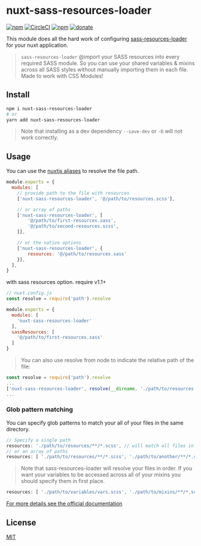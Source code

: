 # nuxt-sass-resources-loader

[![npm](https://img.shields.io/npm/v/nuxt-sass-resources-loader.svg)](https://www.npmjs.com/package/nuxt-sass-resources-loader)
[![CircleCI](https://img.shields.io/circleci/project/github/anteriovieira/nuxt-sass-resources-loader.svg?style=flat-square)](https://circleci.com/gh/anteriovieira/nuxt-sass-resources-loader)
[![npm](https://img.shields.io/npm/dt/nuxt-sass-resources-loader.svg?style=flat-square)](https://npmjs.com/package/nuxt-sass-resources-loader)
[![donate](https://img.shields.io/badge/donate-%E2%99%A5-ff5f5f.svg)](https://patreon.com/anteriovieira)


This module does all the hard work of configuring [sass-resources-loader](https://github.com/shakacode/sass-resources-loader) for your nuxt application.

> `sass-resources-loader` @import your SASS resources into every required SASS module. So you can use your shared variables & mixins across all SASS styles without manually importing them in each file. Made to work with CSS Modules!

## Install

```sh
npm i nuxt-sass-resources-loader
# or
yarn add nuxt-sass-resources-loader
```

> Note that installing as a dev dependency `--save-dev` or `-D` will not work correctly.

## Usage

You can use the [nuxtjs aliases](https://nuxtjs.org/guide/directory-structure#aliases) to resolve the file path.

```js
module.exports = {
  modules: [
    // provide path to the file with resources
    ['nuxt-sass-resources-loader', '@/path/to/resources.scss'],

    // or array of paths
    ['nuxt-sass-resources-loader', [
        '@/path/to/first-resources.sass',
        '@/path/to/second-resources.scss',
    ]],

    // or the native options
    ['nuxt-sass-resources-loader', {
        resources: '@/path/to/resources.sass'
    }],
  ],
}
```

> 

with sass resources option. require v1.1+

```js
// nuxt.config.js
const resolve = require('path').resolve

module.exports = {
  modules: [
    'nuxt-sass-resources-loader'
  ],
  sassResources: [
    '@/path/to/first-resources.sass'
  ]
}
```


> You can also use resolve from node to indicate the relative path of the file:
```js
const resolve = require('path').resolve
...
['nuxt-sass-resources-loader', resolve(__dirname, './path/to/resources.scss')]
...
```

### Glob pattern matching

You can specify glob patterns to match your all of your files in the same directory.

```js
// Specify a single path
resources: './path/to/resources/**/*.scss', // will match all files in folder and subdirectories
// or an array of paths
resources: [ './path/to/resources/**/*.scss', './path/to/another/**/*.scss' ]
```

> Note that sass-resources-loader will resolve your files in order. If you want your variables to be accessed across all of your mixins you should specify them in first place.

```js
resources: [ './path/to/variables/vars.scss', './path/to/mixins/**/*.scss' ]
```

[For more details see the official documentation](https://github.com/shakacode/sass-resources-loader#usage)

## License

[MIT](http://opensource.org/licenses/MIT)
